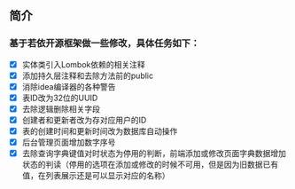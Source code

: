 ## 简介

### 基于若依开源框架做一些修改，具体任务如下：
- [X] 实体类引入Lombok依赖的相关注释
- [X] 添加持久层注释和去除方法前的public
- [X] 消除idea编译器的各种警告
- [X] 表ID改为32位的UUID
- [X] 去除逻辑删除相关字段
- [X] 创建者和更新者改为存对应用户的ID
- [X] 表的创建时间和更新时间改为数据库自动操作
- [X] 后台管理页面增加数字序号
- [X] 去除查询字典键值对时状态为停用的判断，前端添加或修改页面字典数据增加状态的判读（停用的选项在添加或修改的时候不可用，但是因为旧数据已有值，在列表展示还是可以显示对应的名称）
